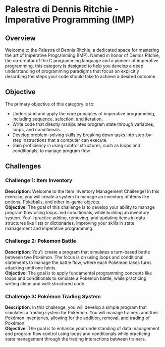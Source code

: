 # Palestra di Dennis Ritchie - Imperative Programming (IMP)

## Overview
Welcome to the Palestra di Dennis Ritchie, a dedicated space for mastering the art of Imperative Programming (IMP). Named in honor of Dennis Ritchie, the co-creator of the C programming language and a pioneer of imperative programming, this category is designed to help you develop a deep understanding of programming paradigms that focus on explicitly describing the steps your code should take to achieve a desired outcome.

## Objective
The primary objective of this category is to:
- Understand and apply the core principles of imperative programming, including sequence, selection, and iteration.
- Write code that directly manipulates program state through variables, loops, and conditionals.
- Develop problem-solving skills by breaking down tasks into step-by-step instructions that a computer can execute.
- Gain proficiency in using control structures, such as loops and conditionals, to manage program flow.

## Challenges
### Challenge 1: Item Inventory
**Description**: Welcome to the Item Inventory Management Challenge! In this exercise, you will create a system to manage an inventory of items like potions, Pokéballs, and other in-game objects. <br>
**Objective**: The goal of this challenge is to develop your ability to manage program flow using loops and conditionals, while building an inventory system. You'll practice adding, removing, and updating items in data structures like lists or dictionaries, improving your skills in state management and imperative programming.

### Challenge 2: Pokemon Battle
**Description**: You'll create a program that simulates a turn-based battle between two Pokémon. The focus is on using loops and conditional statements to manage the battle flow, where each Pokémon takes turns attacking until one faints. <br>
**Objective**: The goal is to apply fundamental programming concepts like loops and conditionals to simulate a Pokémon battle, while practicing writing clean and well-structured code.

### Challenge 3: Pokémon Trading System
**Description**: In this challenge, you will develop a simple program that simulates a trading system for Pokémon. You will manage trainers and their Pokémon inventories, allowing for the addition, removal, and trading of Pokémon. <br>
**Objective**: The goal is to enhance your understanding of data management and program flow control using loops and conditionals while practicing state management through the trading interactions between trainers.
